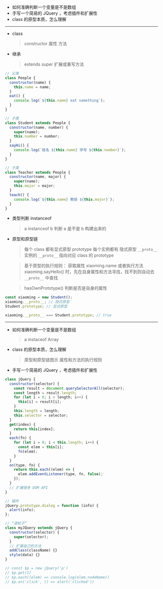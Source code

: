 - 如何准确判断一个变量是不是数组
- 手写一个简易的 JQuery ，考虑插件和扩展性
- class 的原型本质，怎么理解

---

- class

  > constructor
  > 属性
  > 方法

- 继承

  > extends
  > super
  > 扩展或重写方法

```js
// 父类
class People {
  constructor(name) {
    this.name = name;
  }
  eat() {
    console.log(`${this.name} eat something`);
  }
}

// 子类
class Student extends People {
  constructor(name, number) {
    super(name);
    this.number = number;
  }
  sayHi() {
    console.log(`姓名 ${this.name} 学号 ${this.number}`);
  }
}

// 子类
class Teacher extends People {
  constructor(name, major) {
    super(name);
    this.major = major;
  }
  teach() {
    console.log(`${this.name} 教授 ${this.major}`);
  }
}
```

- 类型判断 instanceof
  > a instanceof b
  > 判断 a 是不是 b 构建出来的

* 原型和原型链

  > 每个 class 都有显式原型 prototype
  > 每个实例都有 隐式原型 `__proto__`
  > 实例的 `__proto__` 指向对应 class 的 prototype

  > 基于原型的执行规则：
  > 获取属性 xiaoming.name 或者执行方法 xiaoming.sayHello() 时，先在自身属性和方法寻找，找不到则自动去 `__proto__` 中查找

  > hasOwnPrototype() 判断是否是自身的属性

```js
const xiaoming = new Student();
xiaoming.__proto__; // 隐式原型
Student.prototype; // 显式原型

xiaoming.__proto__ === Student.prototype; // true
```

---

- 如何准确判断一个变量是不是数组

  > a instaceof Array

* class 的原型本质，怎么理解
  > 原型和原型链图示
  > 属性和方法的执行规则

- 手写一个简易的 JQuery ，考虑插件和扩展性

```js
class jQuery {
  constructor(selector) {
    const result = document.querySelectorAll(selector);
    const length = result.length;
    for (let i = 0; i < length; i++) {
      this[i] = result[i];
    }
    this.length = length;
    this.selector = selector;
  }
  get(index) {
    return this[index];
  }
  each(fn) {
    for (let i = 0; i < this.length; i++) {
      const elem = this[i];
      fn(elem);
    }
  }
  on(type, fn) {
    return this.each((elem) => {
      elem.addEventListener(type, fn, false);
    });
  }
  // 扩展很多 DOM API
}

// 插件
jQuery.prototype.dialog = function (info) {
  alert(info);
};

// “造轮子”
class myJQuery extends jQuery {
  constructor(selector) {
    super(selector);
  }
  // 扩展自己的方法
  addClass(className) {}
  style(data) {}
}

// const $p = new jQuery('p')
// $p.get(1)
// $p.each((elem) => console.log(elem.nodeName))
// $p.on('click', () => alert('clicked'))
```
